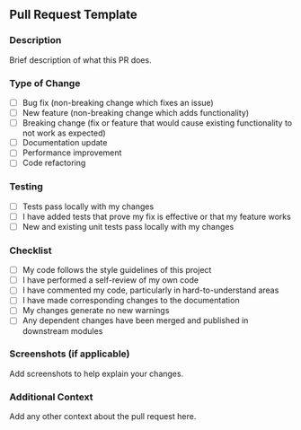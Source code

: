 ## Pull Request Template

### Description
Brief description of what this PR does.

### Type of Change
- [ ] Bug fix (non-breaking change which fixes an issue)
- [ ] New feature (non-breaking change which adds functionality)
- [ ] Breaking change (fix or feature that would cause existing functionality to not work as expected)
- [ ] Documentation update
- [ ] Performance improvement
- [ ] Code refactoring

### Testing
- [ ] Tests pass locally with my changes
- [ ] I have added tests that prove my fix is effective or that my feature works
- [ ] New and existing unit tests pass locally with my changes

### Checklist
- [ ] My code follows the style guidelines of this project
- [ ] I have performed a self-review of my own code
- [ ] I have commented my code, particularly in hard-to-understand areas
- [ ] I have made corresponding changes to the documentation
- [ ] My changes generate no new warnings
- [ ] Any dependent changes have been merged and published in downstream modules

### Screenshots (if applicable)
Add screenshots to help explain your changes.

### Additional Context
Add any other context about the pull request here.
